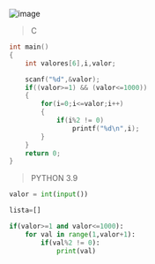 ![image](https://github.com/lufffe/Beecrowd/assets/90646635/235b383a-1683-499d-81ce-e36f782afb93)

>C
```C
int main()
{
	int valores[6],i,valor;

	scanf("%d",&valor);
	if((valor>=1) && (valor<=1000))
	{
		for(i=0;i<=valor;i++)
		{
			if(i%2 != 0)
				printf("%d\n",i);
		}
	}
	return 0;
}
```

>PYTHON 3.9
```Python 3.9
valor = int(input())

lista=[]

if(valor>=1 and valor<=1000):
	for val in range(1,valor+1):
		if(val%2 != 0):
			print(val)
```
